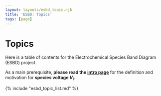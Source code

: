 ```yaml
---
layout: layouts/esbd_topic.njk
title: 'ESBD: Topics'
tags: [page]
---
```


# Topics

Here is a table of contents for the Electrochemical Species Band Diagram (ESBD) project.

As a main prerequisite, **please read the [intro page](/esbd/)** for the definition and motivation for **species voltage $V_i$**.

{% include "esbd_topic_list.md" %}
